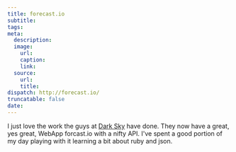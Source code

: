 ```yaml
---
title: forecast.io
subtitle:
tags:
meta:
  description:
  image:
    url:
    caption:
    link:
  source:
    url:
    title:
dispatch: http://forecast.io/
truncatable: false
date:
---
```


I just love the work the guys at [Dark Sky](http://darkskyapp.com/) have done. They now have a great, yes great, WebApp forcast.io with a nifty API. I've spent a good portion of my day playing with it learning a bit about ruby and json.
